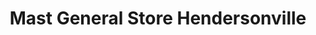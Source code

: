 ---
title: "Mast General Store Hendersonville"
url: /hendersonville/mast-general-store-hendersonville/
shop: department store
---